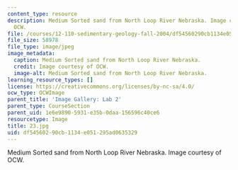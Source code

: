 ```yaml
---
content_type: resource
description: Medium Sorted sand from North Loop River Nebraska. Image courtesy of
  OCW.
file: /courses/12-110-sedimentary-geology-fall-2004/df54560290cb1134e051295ad0635329_23.jpg
file_size: 58978
file_type: image/jpeg
image_metadata:
  caption: Medium Sorted sand from North Loop River Nebraska.
  credit: Image courtesy of OCW.
  image-alt: Medium Sorted sand from North Loop River Nebraska.
learning_resource_types: []
license: https://creativecommons.org/licenses/by-nc-sa/4.0/
ocw_type: OCWImage
parent_title: 'Image Gallery: Lab 2'
parent_type: CourseSection
parent_uid: 1e6e9890-5931-e35b-0daa-156596c40ce6
resourcetype: Image
title: 23.jpg
uid: df545602-90cb-1134-e051-295ad0635329
---
```

Medium Sorted sand from North Loop River Nebraska. Image courtesy of OCW.
